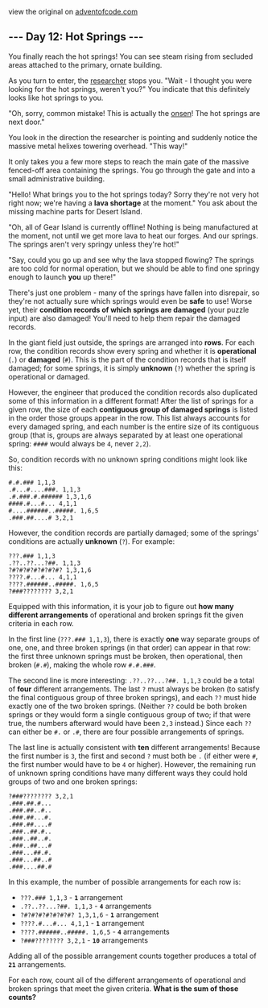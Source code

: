 view the original on <a href=https://adventofcode.com/2023/day/12>adventofcode.com</a>
<h2>--- Day 12: Hot Springs ---</h2><p>You finally reach the hot springs! You can see steam rising from secluded areas attached to the primary, ornate building.</p>
<p>As you turn to enter, the <a href="11">researcher</a> stops you. "Wait - I thought you were looking for the hot springs, weren't you?" You indicate that this definitely looks like hot springs to you.</p>
<p>"Oh, sorry, common mistake! This is actually the <a href="https://en.wikipedia.org/wiki/Onsen">onsen</a>! The hot springs are next door."</p>
<p>You look in the direction the researcher is pointing and suddenly notice the <span title="I love this joke. I'm not sorry.">massive metal helixes</span> towering overhead. "This way!"</p>
<p>It only takes you a few more steps to reach the main gate of the massive fenced-off area containing the springs. You go through the gate and into a small administrative building.</p>
<p>"Hello! What brings you to the hot springs today? Sorry they're not very hot right now; we're having a <b>lava shortage</b> at the moment." You ask about the missing machine parts for Desert Island.</p>
<p>"Oh, all of Gear Island is currently offline! Nothing is being manufactured at the moment, not until we get more lava to heat our forges. And our springs. The springs aren't very springy unless they're hot!"</p>
<p>"Say, could you go up and see why the lava stopped flowing? The springs are too cold for normal operation, but we should be able to find one springy enough to launch <b>you</b> up there!"</p>
<p>There's just one problem - many of the springs have fallen into disrepair, so they're not actually sure which springs would even be <b>safe</b> to use! Worse yet, their <b>condition records of which springs are damaged</b> (your puzzle input) are also damaged! You'll need to help them repair the damaged records.</p>
<p>In the giant field just outside, the springs are arranged into <b>rows</b>. For each row, the condition records show every spring and whether it is <b>operational</b> (<code>.</code>) or <b>damaged</b> (<code>#</code>). This is the part of the condition records that is itself damaged; for some springs, it is simply <b>unknown</b> (<code>?</code>) whether the spring is operational or damaged.</p>
<p>However, the engineer that produced the condition records also duplicated some of this information in a different format! After the list of springs for a given row, the size of each <b>contiguous group of damaged springs</b> is listed in the order those groups appear in the row. This list always accounts for every damaged spring, and each number is the entire size of its contiguous group (that is, groups are always separated by at least one operational spring: <code>####</code> would always be <code>4</code>, never <code>2,2</code>).</p>
<p>So, condition records with no unknown spring conditions might look like this:</p>
<pre><code>#.#.### 1,1,3
.#...#....###. 1,1,3
.#.###.#.###### 1,3,1,6
####.#...#... 4,1,1
#....######..#####. 1,6,5
.###.##....# 3,2,1
</code></pre>
<p>However, the condition records are partially damaged; some of the springs' conditions are actually <b>unknown</b> (<code>?</code>). For example:</p>
<pre><code>???.### 1,1,3
.??..??...?##. 1,1,3
?#?#?#?#?#?#?#? 1,3,1,6
????.#...#... 4,1,1
????.######..#####. 1,6,5
?###???????? 3,2,1
</code></pre>
<p>Equipped with this information, it is your job to figure out <b>how many different arrangements</b> of operational and broken springs fit the given criteria in each row.</p>
<p>In the first line (<code>???.### 1,1,3</code>), there is exactly <b>one</b> way separate groups of one, one, and three broken springs (in that order) can appear in that row: the first three unknown springs must be broken, then operational, then broken (<code>#.#</code>), making the whole row <code>#.#.###</code>.</p>
<p>The second line is more interesting: <code>.??..??...?##. 1,1,3</code> could be a total of <b>four</b> different arrangements. The last <code>?</code> must always be broken (to satisfy the final contiguous group of three broken springs), and each <code>??</code> must hide exactly one of the two broken springs. (Neither <code>??</code> could be both broken springs or they would form a single contiguous group of two; if that were true, the numbers afterward would have been <code>2,3</code> instead.) Since each <code>??</code> can either be <code>#.</code> or <code>.#</code>, there are four possible arrangements of springs.</p>
<p>The last line is actually consistent with <b>ten</b> different arrangements! Because the first number is <code>3</code>, the first and second <code>?</code> must both be <code>.</code> (if either were <code>#</code>, the first number would have to be <code>4</code> or higher). However, the remaining run of unknown spring conditions have many different ways they could hold groups of two and one broken springs:</p>
<pre><code>?###???????? 3,2,1
.###.##.#...
.###.##..#..
.###.##...#.
.###.##....#
.###..##.#..
.###..##..#.
.###..##...#
.###...##.#.
.###...##..#
.###....##.#
</code></pre>
<p>In this example, the number of possible arrangements for each row is:</p>
<ul>
<li><code>???.### 1,1,3</code> - <code><b>1</b></code> arrangement</li>
<li><code>.??..??...?##. 1,1,3</code> - <code><b>4</b></code> arrangements</li>
<li><code>?#?#?#?#?#?#?#? 1,3,1,6</code> - <code><b>1</b></code> arrangement</li>
<li><code>????.#...#... 4,1,1</code> - <code><b>1</b></code> arrangement</li>
<li><code>????.######..#####. 1,6,5</code> - <code><b>4</b></code> arrangements</li>
<li><code>?###???????? 3,2,1</code> - <code><b>10</b></code> arrangements</li>
</ul>
<p>Adding all of the possible arrangement counts together produces a total of <code><b>21</b></code> arrangements.</p>
<p>For each row, count all of the different arrangements of operational and broken springs that meet the given criteria. <b>What is the sum of those counts?</b></p>

